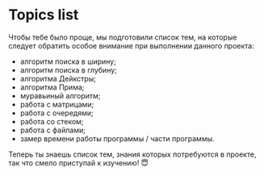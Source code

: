 # Topics list

Чтобы тебе было проще, мы подготовили список тем, на которые следует обратить особое внимание при выполнении данного проекта:

- алгоритм поиска в ширину;
- алгоритм поиска в глубину;
- алгоритма Дейкстры;
- алгоритма Прима;
- муравьиный алгоритм;
- работа с матрицами;
- работа с очередями;
- работа со стеком;
- работа с файлами;
- замер времени работы программы / части программы.

Теперь ты знаешь список тем, знания которых потребуются в проекте, так что смело приступай к изучению! 😇

